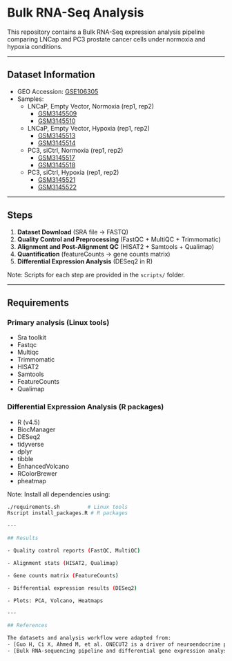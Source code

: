 # Bulk RNA-Seq Analysis

This repository contains a Bulk RNA-Seq expression analysis pipeline comparing LNCap and PC3 prostate cancer cells under normoxia and hypoxia conditions.

---

## Dataset Information

- GEO Accession: [GSE106305](https://www.ncbi.nlm.nih.gov/geo/query/acc.cgi?acc=GSE106305)
- Samples:
    - LNCaP, Empty Vector, Normoxia (rep1, rep2)
        - [GSM3145509](https://www.ncbi.nlm.nih.gov/geo/query/acc.cgi?acc=GSM3145509)
        - [GSM3145510](https://www.ncbi.nlm.nih.gov/geo/query/acc.cgi?acc=GSM3145510)
    - LNCaP, Empty Vector, Hypoxia (rep1, rep2)
        - [GSM3145513](https://www.ncbi.nlm.nih.gov/geo/query/acc.cgi?acc=GSM3145513)
        - [GSM3145514](https://www.ncbi.nlm.nih.gov/geo/query/acc.cgi?acc=GSM3145514)
    - PC3, siCtrl, Normoxia (rep1, rep2)
        - [GSM3145517](https://www.ncbi.nlm.nih.gov/geo/query/acc.cgi?acc=GSM3145517)
        - [GSM3145518](https://www.ncbi.nlm.nih.gov/geo/query/acc.cgi?acc=GSM3145518)
    - PC3, siCtrl, Hypoxia (rep1, rep2)
        - [GSM3145521](https://www.ncbi.nlm.nih.gov/geo/query/acc.cgi?acc=GSM3145521)
        - [GSM3145522](https://www.ncbi.nlm.nih.gov/geo/query/acc.cgi?acc=GSM3145522)

---

## Steps

1. **Dataset Download** (SRA file → FASTQ)  
2. **Quality Control and Preprocessing** (FastQC + MultiQC + Trimmomatic)  
3. **Alignment and Post-Alignment QC** (HISAT2 + Samtools + Qualimap)  
4. **Quantification** (featureCounts → gene counts matrix)  
5. **Differential Expression Analysis** (DESeq2 in R)

Note: Scripts for each step are provided in the `scripts/` folder. 

---

## Requirements

### Primary analysis (Linux tools)

- Sra toolkit
- Fastqc
- Multiqc
- Trimmomatic
- HISAT2
- Samtools
- FeatureCounts
- Qualimap

### Differential Expression Analysis (R packages)

- R (v4.5)
- BiocManager
- DESeq2
- tidyverse
- dplyr
- tibble
- EnhancedVolcano
- RColorBrewer
- pheatmap

Note:
Install all dependencies using:  
```bash
./requirements.sh         # Linux tools  
Rscript install_packages.R # R packages

---

## Results

- Quality control reports (FastQC, MultiQC)

- Alignment stats (HISAT2, Qualimap)

- Gene counts matrix (FeatureCounts)

- Differential expression results (DESeq2)

- Plots: PCA, Volcano, Heatmaps

---

## References

The datasets and analysis workflow were adapted from: 
- [Guo H, Ci X, Ahmed M, et al. ONECUT2 is a driver of neuroendocrine prostate cancer.Nat Commun. 2019;10(1):278](https://pmc.ncbi.nlm.nih.gov/articles/PMC6336817/#Sec11)
- [Bulk RNA-sequencing pipeline and differential gene expression analysis](https://erilu.github.io/bulk-rnaseq-analysis/#Obtaining_raw_data_from_GEO)
